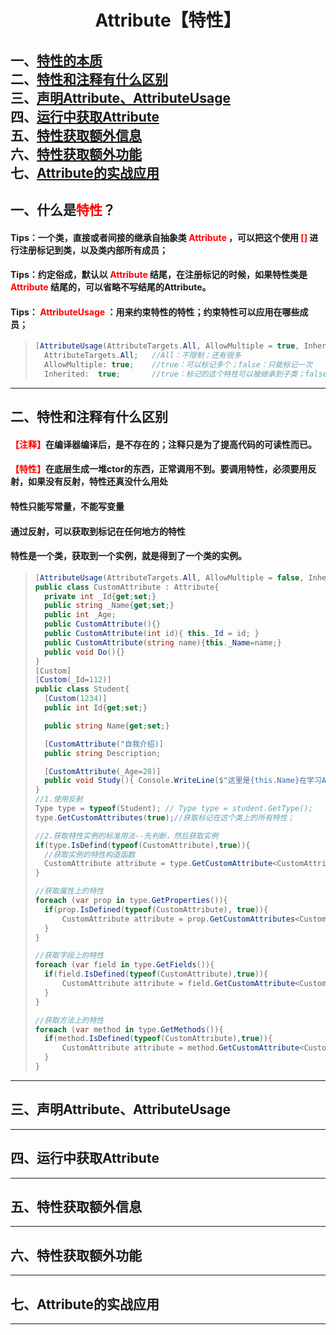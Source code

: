 # <center>Attribute【特性】</center>
#### 
一、[特性的本质](#jump1)\
二、[特性和注释有什么区别](#jump2)\
三、[声明Attribute、AttributeUsage](#jump3)\
四、[运行中获取Attribute](#jump4)\
五、[特性获取额外信息](#jump5)\
六、[特性获取额外功能](#jump6)\
七、[Attribute的实战应用](#jump7)
---
## <span id="jump1"> 一、什么是<font color="red">特性</font>？</span>
#### Tips：一个类，直接或者间接的继承自抽象类<font color="red"> Attribute </font>，可以把这个使用<font color="red"> [] </font>进行注册标记到类，以及类内部所有成员；
#### Tips：约定俗成，默认以<font color="red"> Attribute </font>结尾，在注册标记的时候，如果特性类是<font color="red"> Attribute </font>结尾的，可以省略不写结尾的Attribute。
#### Tips：<font color="red"> AttributeUsage </font>：用来约束特性的特性；约束特性可以应用在哪些成员；
>``` csharp
>[AttributeUsage(AttributeTargets.All, AllowMultiple = true, Inherited = false )]
>   AttributeTargets.All;   //All：不限制；还有很多
>   AllowMultiple: true;    //true：可以标记多个；false：只能标记一次
>   Inherited:  true;       //true：标记的这个特性可以被继承到子类；false：标记的这个特性不能继承到子类
>```
---
## <span id="jump2">二、特性和注释有什么区别</span>
#### <font color="red">【注释】</font>在编译器编译后，是不存在的；注释只是为了提高代码的可读性而已。
#### <font color="red">【特性】</font>在底层生成一堆ctor的东西，正常调用不到。要调用特性，必须要用反射，如果没有反射，特性还真没什么用处
#### 特性只能写常量，不能写变量
#### 通过反射，可以获取到标记在任何地方的特性
#### 特性是一个类，获取到一个实例，就是得到了一个类的实例。
>```csharp
>[AttributeUsage(AttributeTargets.All, AllowMultiple = false, Inherited = false)]
>public class CustomAttribute : Attribute{
>   private int _Id{get;set;}    
>   public string _Name{get;set;}
>   public int _Age;
>   public CustomAttribute(){}
>   public CustomAttribute(int id){ this._Id = id; }
>   public CustomAttribute(string name){this._Name=name;}
>   public void Do(){}
>}
>[Custom]
>[Custom(_Id=112)]
>public class Student{
>   [Custom(1234)]
>   public int Id{get;set;}
>
>   public string Name{get;set;}
>
>   [CustomAttribute("自我介绍)]
>   public string Description;
>
>   [CustomAttribute(_Age=28)]
>   public void Study(){ Console.WriteLine($"这里是{this.Name}在学习Attribute");}
>}
>//1.使用反射
>Type type = typeof(Student); // Type type = student.GetType();
>type.GetCustomAttributes(true);//获取标记在这个类上的所有特性；
>
>//2.获取特性实例的标准用法--先判断，然后获取实例
>if(type.IsDefind(typeof(CustomAttribute),true)){
>   //获取实例的特性构造函数
>   CustomAttribute attribute = type.GetCustomAttribute<CustomAttribute>();
>}
>
>//获取属性上的特性
>foreach (var prop in type.GetProperties()){
>   if(prop.IsDefined(typeof(CustomAttribute), true)){
>       CustomAttribute attribute = prop.GetCustomAttributes<CustomAttribute>()
>   }
>}
>
>//获取字段上的特性
>foreach (var field in type.GetFields()){
>   if(field.IsDefined(typeof(CustomAttribute),true)){
>       CustomAttribute attribute = field.GetCustomAttribute<CustomAttribute>();
>   }
>}
>
>//获取方法上的特性
>foreach (var method in type.GetMethods()){
>   if(method.IsDefined(typeof(CustomAttribute),true)){
>       CustomAttribute attribute = method.GetCustomAttribute<CustomAttribute>();    
>   }
>}
>```
---
## <span id="jump3">三、声明Attribute、AttributeUsage</span>

---
## <span id="jump4">四、运行中获取Attribute</span>

---
## <span id="jump5">五、特性获取额外信息</span>

---
## <span id="jump6">六、特性获取额外功能</span>

---
## <span id="jump7">七、Attribute的实战应用</span>


---
